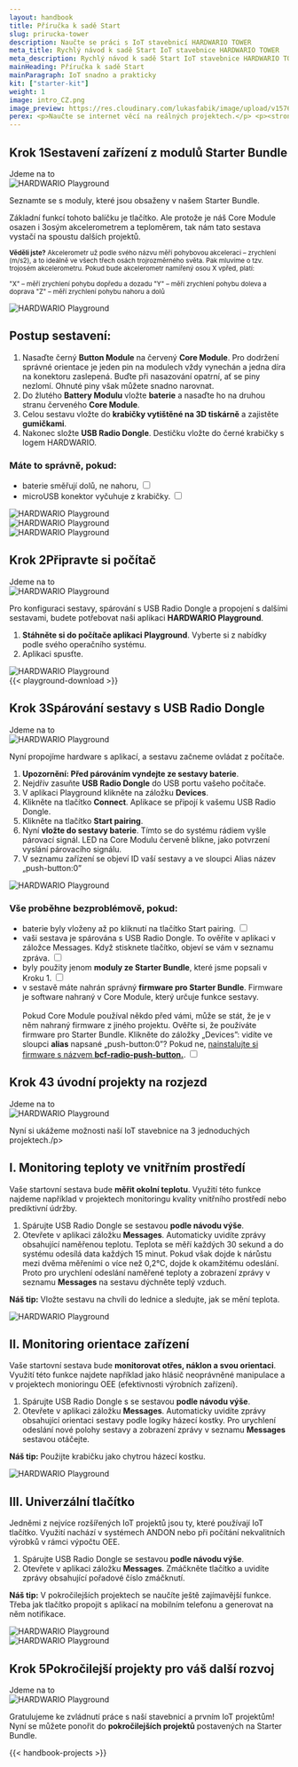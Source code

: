 ```yaml
---
layout: handbook
title: Příručka k sadě Start
slug: prirucka-tower
description: Naučte se práci s IoT stavebnicí HARDWARIO TOWER
meta_title: Rychlý návod k sadě Start IoT stavebnice HARDWARIO TOWER
meta_description: Rychlý návod k sadě Start IoT stavebnice HARDWARIO TOWER - jak si sestavit zařízení a jak ho naprogramovat a spárovat v aplikaci Playground
mainHeading: Příručka k sadě Start
mainParagraph: IoT snadno a prakticky
kit: ["starter-kit"]
weight: 1
image: intro_CZ.png
image_preview: https://res.cloudinary.com/lukasfabik/image/upload/v1576055326/blog/bigclown-renamed-hardwario/hardwario.jpg
perex: <p>Naučte se internet věcí na reálných projektech.</p> <p><strong>HARDWARIO TOWER</strong> je průmyslová stavebnice, se kterou si jednoduše postavíte váš <strong>Internet věcí</strong> (IoT). Stavebnice obsahuje více než 50 modulů, ze kterých se snadno staví IoT zařízení pro průmysl 4.0, aktivní STEM vzdělávání a projekty chytré domácnosti. Vytvořené IoT prvky mají velmi nízkou spotřebu a dokáží běžet z baterií po dobu několika let. Stavebnice je open-source, v průmyslové kvalitě a s širokou nabídkou IoT konektivity. Součástí je aplikace Playground pro správu zařízení a nastavení funkcí. </p><p>Základní sadou pro začátek je <strong>Starter Bundle</strong>, který lze snadno rozšířit o další moduly. Tato příručka vás seznámí s jednotlivými prvky stavebnice, provede vás postavením prvního IoT zařízení a úvodními projekty.</p>
---
```

<div class="collapsor__item">
<div class="collapsor__header">
<div class="row">
<div class = "col-md-6 align-self-center">
<h2><span>Krok 1</span>Sestavení zařízení z modulů Starter Bundle</h2>
<span class = "font-red font-font2 font-weight-bold font-15 text-decoration-underline">Jdeme na to</span>
</div>
<div class = "col-md-6 align-self-center">
<img src="/_assets/images/starter-kit/2-ilustrace-devce-sestavuje-KIT-korektura.png" alt="HARDWARIO Playground" style = "max-width:100%">
</div>
</div>
</div>

<div class="collapsor__body">
<div class="row">
<div class = "col-md-6 align-self-center">
<div class = "handbook__perex">
<p>Seznamte se s moduly, které jsou obsaženy v našem Starter Bundle.</p>
</div>
<p>Základní funkcí tohoto balíčku je tlačítko. Ale protože je náš Core Module osazen i 3osým akcelerometrem a teploměrem, tak nám tato sestava vystačí na spoustu dalších projektů.</p>
<p><small><strong>Věděli jste?</strong> Akcelerometr už podle svého názvu měří pohybovou akceleraci – zrychlení (m/s2), a to ideálně ve všech třech osách trojrozměrného světa. Pak mluvíme o tzv. trojosém akcelerometru. Pokud bude akcelerometr namířený osou X vpřed, platí:

"X" – měří zrychlení pohybu dopředu a dozadu
"Y" – měří zrychlení pohybu doleva a doprava
"Z" – měří zrychlení pohybu nahoru a dolů
</small></p>
</div>
<div class = "col-md-6 align-self-center">
<img src="/_assets/images/starter-kit/3-infografika-dily-kitu.png" alt="HARDWARIO Playground" style = "max-width:100%">
</div>
</div>

<div class="row">
<div class = "col-12">
<h2 class = "handbook__title">Postup sestavení:</h2>
</div>
<div class = "col-md-6 align-self-center">
<ol>
<li>Nasaďte černý <strong>Button Module</strong> na červený <strong>Core Module</strong>. Pro dodržení správné orientace je jeden pin na modulech vždy vynechán a jedna díra na konektoru zaslepená. Buďte při nasazování opatrní, ať se piny nezlomí. Ohnuté piny však můžete snadno narovnat.</li>
<li>Do žlutého <strong>Battery Modulu</strong> vložte <strong>baterie</strong> a nasaďte ho na druhou stranu červeného <strong>Core Module</strong>.</li>
<li>Celou sestavu vložte do <strong>krabičky vytištěné na 3D tiskárně</strong> a zajistěte <strong>gumičkami</strong>.</li>
<li>Nakonec složte <strong>USB Radio Dongle</strong>. Destičku vložte do černé krabičky s logem HARDWARIO.</li>
</ol>

<h3>Máte to správně, pokud:</h3>
<ul class = "checklist">
<li>
<label class="checkbox">baterie směřují dolů, ne nahoru,
<input type="checkbox">
<span class="checkmark"></span>
</label>
</li>
<li>
<label class="checkbox">microUSB konektor vyčuhuje z krabičky.
<input type="checkbox">
<span class="checkmark"></span>
</label>
</li>
</ul>
</div>
<div class = "col-md-6 align-self-center">
<img src="/_assets/images/starter-kit/skladacka.gif" alt="HARDWARIO Playground" style = "max-width:100%">
</div>

<div class = "col-md-6 align-self-center">
<img src="/_assets/images/starter-kit/mas-to-dobre-1.jpg" alt="HARDWARIO Playground" style = "max-width:100%">
</div>
<div class = "col-md-6 align-self-center">
<img src="/_assets/images/starter-kit/mas-to-dobre-2.jpg" alt="HARDWARIO Playground" style = "max-width:100%">
</div>
</div>
</div>
</div>


<div class="collapsor__item">
<div class="collapsor__header">
<div class="row">
<div class = "col-md-6 align-self-center">
<h2><span>Krok 2</span>Připravte si počítač</h2>
<span class = "font-red font-font2 font-weight-bold font-15 text-decoration-underline">Jdeme na to</span>
</div>
<div class = "col-md-6 align-self-center">
<img src="/_assets/images/starter-kit/4-ilustrace-kluk-u-PC-s-KITem.png" alt="HARDWARIO Playground" style = "max-width:100%">
</div>
</div>

</div>

<div class="collapsor__body">
<div class="row">
<div class = "col-md-6 align-self-center ">
<div class = "handbook__perex">
<p>Pro konfiguraci sestavy, spárování s USB Radio Dongle a propojení s dalšími sestavami, budete potřebovat naši aplikaci <strong>HARDWARIO Playground</strong>. </p>
</div>
<ol>
<li><strong>Stáhněte si do počítače aplikaci Playground</strong>. Vyberte si z nabídky podle svého operačního systému.</li>
<li>Aplikaci spusťte.</li>
</ol>
</div>
<div class = "col-md-6 align-self-center text-center">
<img src="/_assets/images/starter-kit/gif-ikonka-playground.gif" alt="HARDWARIO Playground" style = "max-width:100%">
</div>
<div class = "col-md-8 text-left">
{{< playground-download >}}
</div>
</div>

</div>
</div>

<div class="collapsor__item">
<div class="collapsor__header">
<div class="row">
<div class = "col-md-6 align-self-center">
<h2><span>Krok 3</span>Spárování sestavy s USB Radio Dongle</h2>
<span class = "font-red font-font2 font-weight-bold font-15 text-decoration-underline">Jdeme na to</span>
</div>
<div class = "col-md-6 align-self-center">
<img src="/_assets/images/starter-kit/5-ilustrace-kluk-zapojuje-Dongle.png" alt="HARDWARIO Playground" style = "max-width:100%">
</div>
</div>

</div>

<div class="collapsor__body">
<div class="row justify-content-center">
<div class = "col-md-8 text-center">
<div class = "handbook__perex">
<p>Nyní propojíme hardware s aplikací, a sestavu začneme ovládat z počítače.</p>
</div>
</div>
</div>
<div class="row">
<div class = "col-md-6">
<ol>
<li><strong>Upozornění: Před párováním vyndejte ze sestavy baterie</strong>. </li>
<li>Nejdřív zasuňte <strong>USB Radio Dongle</strong> do USB portu vašeho počítače.</li>
<li>V aplikaci Playground klikněte na záložku <strong>Devices</strong>.</li>
<li>Klikněte na tlačítko <strong>Connect</strong>. Aplikace se připojí k vašemu USB Radio Dongle.</li>
<li>Klikněte na tlačítko <strong>Start pairing</strong>.</li>
<li>Nyní <strong>vložte do sestavy baterie</strong>. Tímto se do systému rádiem vyšle párovací signál. LED na Core Modulu červeně blikne, jako potvrzení vyslání párovacího signálu. </li>
<li>V seznamu zařízení se objeví ID vaší sestavy a ve sloupci Alias název „push-button:0” </li>
</ol>
</div>
<div class = "col-md-6">
<img src="/_assets/images/starter-kit/connect-gif.gif" alt="HARDWARIO Playground" style = "max-width:100%">
</div>
</div>
<div class="row">
<div class = "col-md-8">
<h3>Vše proběhne bezproblémově, pokud:</h3>
<ul class = "checklist">
<li>
<label class="checkbox">baterie byly vloženy až po kliknutí na tlačítko Start pairing.
<input type="checkbox">
<span class="checkmark"></span>
</label>
</li>
<li>
<label class="checkbox">vaši sestava je spárována s USB Radio Dongle. To ověříte v aplikaci v záložce Messages. Když stisknete tlačítko, objeví se vám v seznamu zpráva.
<input type="checkbox">
<span class="checkmark"></span>
</label>
</li>
<li>
<label class="checkbox">byly použity jenom <strong>moduly ze Starter Bundle</strong>, které jsme popsali v Kroku 1.
<input type="checkbox">
<span class="checkmark"></span>
</label>
</li>
<li>
<label class="checkbox">v sestavě máte nahrán správný <strong>firmware pro Starter Bundle</strong>. Firmware je software nahraný v Core Module, který určuje funkce sestavy.<br/><br/>
Pokud Core Module používal někdo před vámi, může se stát, že je v něm nahraný firmware z jiného projektu. Ověřte si, že používáte firmware pro Starter Bundle. Klikněte do záložky „Devices”: vidíte ve sloupci <strong>alias</strong> napsané „push-button:0”? Pokud ne, <a href = "/cs/education/tutorials/jak-nahrat-firmware/">nainstalujte si firmware s názvem <strong>bcf-radio-push-button.</strong></a>.
<input type="checkbox">
<span class="checkmark"></span>
</label>
</li>
</ul>
</div>
</div>
</div>
</div>


<div class="collapsor__item">
<div class="collapsor__header">
<div class="row">
<div class = "col-md-6 align-self-center">
<h2><span>Krok 4</span>3 úvodní projekty na rozjezd</h2>
<span class = "font-red font-font2 font-weight-bold font-15 text-decoration-underline">Jdeme na to</span>
</div>
<div class = "col-md-6 align-self-center">
<img src="/_assets/images/starter-kit/6-ilustrace-devce-meri-teplotu.png" alt="HARDWARIO Playground" style = "max-width:100%">
</div>
</div>

</div>

<div class="collapsor__body">
<div class="row justify-content-center">
<div class = "col-md-9 handbook__perex text-center">
<p>Nyní si ukážeme možnosti naší IoT stavebnice na 3 jednoduchých projektech./p>
</div>
</div>
<div class="row">
<div class = "col-12">
<h2 class = "handbook__title">I. Monitoring teploty ve vnitřním prostředí</h2>
</div>
<div class = "col-md-6">

<p>Vaše startovní sestava bude <strong>měřit okolní teplotu</strong>. Využití této funkce najdeme například v projektech monitoringu kvality vnitřního prostředí nebo prediktivní údržby.</p>

<ol>
<li>Spárujte USB Radio Dongle se sestavou <strong>podle návodu výše</strong>.</li>
<li>Otevřete v aplikaci záložku <strong>Messages</strong>. Automaticky uvidíte zprávy obsahující naměřenou teplotu. Teplota se měří každých 30 sekund a do systému odesílá data každých 15 minut. Pokud však dojde k nárůstu mezi dvěma měřeními o více než 0,2°C, dojde k okamžitému odeslání. Proto pro urychlení odeslání naměřené teploty a zobrazení zprávy v seznamu <strong>Messages</strong> na sestavu dýchněte teplý vzduch.</strong></li>
</ol>
<p><strong>Náš tip:</strong> Vložte sestavu na chvíli do lednice a sledujte, jak se mění teplota.</p>

</div>
<div class = "col-md-6">
<img src="/_assets/images/starter-kit/mereni-dechu.png" alt="HARDWARIO Playground" style = "max-width:100%">
</div>
</div>

<div class="row">
<div class = "col-12 ">
<h2 class = "handbook__title">II. Monitoring orientace zařízení</h2>
</div>
<div class = "col-md-6">
<p>Vaše startovní sestava bude <strong>monitorovat otřes, náklon a svou orientaci</strong>. Využití této funkce najdete například jako hlásič neoprávněné manipulace a v projektech monioringu OEE (efektivnosti výrobních zařízení).</p>
<ol>
<li>Spárujte USB Radio Dongle s se sestavou <strong>podle návodu výše</strong>.</li>
<li>Otevřete v aplikaci záložku <strong>Messages</strong>. Automaticky uvidíte zprávy obsahující orientaci sestavy podle logiky házecí kostky. Pro urychlení odeslání nové polohy sestavy a zobrazení zprávy v seznamu <strong>Messages</strong> sestavou otáčejte.</strong></li>
</ol>
<p><strong>Náš tip:</strong> Použijte krabičku jako chytrou házecí kostku.</p>
</div>
<div class = "col-md-6">
<img src="/_assets/images/starter-kit/zmena-polohy.png" alt="HARDWARIO Playground" style = "max-width:100%">
</div>
</div>

<div class="row">
<div class = "col-12">
<h2 class = "handbook__title">III. Univerzální tlačítko</h2>
</div>
<div class = "col-md-6">
<p>Jedněmi z nejvíce rozšířených IoT projektů jsou ty, které používají IoT tlačítko. Využití nachází v systémech ANDON nebo při počítání nekvalitních výrobků v rámci výpočtu OEE.</p>
<ol>
<li>Spárujte USB Radio Dongle se sestavou <strong>podle návodu výše</strong>.</li>
<li>Otevřete v aplikaci záložku <strong>Messages</strong>. Zmáčkněte tlačítko a uvidíte zprávy obsahující pořadové číslo zmáčknutí.</strong></li>
</ol>
<p><strong>Náš tip:</strong> V pokročilejších projektech se naučíte ještě zajímavější funkce. Třeba jak tlačítko propojit s aplikací na mobilním telefonu a generovat na něm notifikace.</p>

</div>
<div class = "col-md-6">
<img src="/_assets/images/starter-kit/pocitani-akce.png" alt="HARDWARIO Playground" style = "max-width:100%">
</div>
</div>

<div class="row justify-content-center">
<div class = "col-md-8">
<img src="/_assets/images/starter-kit/9-komiks.png" alt="HARDWARIO Playground" style = "max-width:100%">
</div>
</div>
</div>
</div>

<div class="collapsor__item">
<div class="collapsor__header">
<div class="row">
<div class = "col-md-6 align-self-center">
<h2><span>Krok 5</span>Pokročilejší projekty pro váš další rozvoj</h2>
<span class = "font-red font-font2 font-weight-bold font-15 text-decoration-underline">Jdeme na to</span>
</div>
<div class = "col-md-6 align-self-center">
<img src="/_assets/images/starter-kit/7-ilustrace-kluk-sestavuje-zvonek.png" alt="HARDWARIO Playground" style = "max-width:100%">
</div>
</div>

</div>

<div class="collapsor__body">
<div class="row justify-content-center">
<div class = "col-md-8 handbook__perex text-center">
<p>Gratulujeme ke zvládnutí práce s naší stavebnicí a prvním IoT projektům! Nyní se můžete ponořit do <strong>pokročilejších projektů</strong> postavených na Starter Bundle.</p>
</div>
</div>

{{< handbook-projects >}}
</div>
</div>
